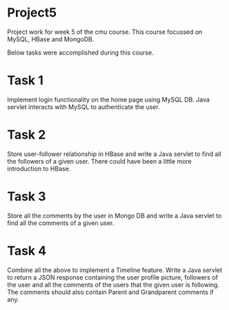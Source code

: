 # Project5
Project work for week 5 of the cmu course. This course focussed on MySQL, HBase and MongoDB.

Below tasks were accomplished during this course. 

# Task 1
Implement login functionality on the home page using MySQL DB. Java servlet interacts with MySQL to authenticate the user.

# Task 2
Store user-follower relationship in HBase and write a Java servlet to find all the followers of a given user. 
There could have been a little more introduction to HBase.

# Task 3 
Store all the comments by the user in Mongo DB and write a Java servlet to find all the comments of a given user.

# Task 4 
Combine all the above to implement a Timeline feature. 
Write a Java servlet to return a JSON response containing the user profile picture, followers of the user and all the comments of the users that the given user is following.
The comments should also contain Parent and Grandparent comments if any.
